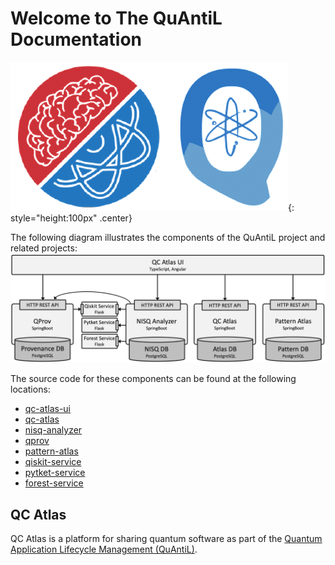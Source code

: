 # Welcome to The QuAntiL Documentation
![alt text](./images/combo.png){: style="height:100px" .center}

The following diagram illustrates the components of the QuAntiL project and related projects:
![Component overview](images/components.png)

The source code for these components can be found at the following locations:
- [qc-atlas-ui](https://github.com/UST-QuAntiL/qc-atlas-ui)
- [qc-atlas](https://github.com/UST-QuAntiL/qc-atlas)
- [nisq-analyzer](https://github.com/UST-QuAntiL/nisq-analyzer)
- [qprov](https://github.com/UST-QuAntiL/qprov)
- [pattern-atlas](https://github.com/PatternAtlas/pattern-atlas-api)
- [qiskit-service](https://github.com/UST-QuAntiL/qiskit-service)
- [pytket-service](https://github.com/UST-QuAntiL/pytket-service)
- [forest-service](https://github.com/UST-QuAntiL/forest-service)


## QC Atlas
QC Atlas is a platform for sharing quantum software as part of the [Quantum Application Lifecycle Management (QuAntiL)](https://github.com/UST-QuAntiL).

